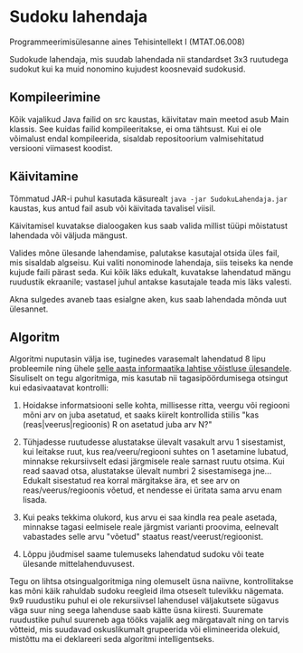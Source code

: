 Sudoku lahendaja
=================

Programmeerimisülesanne aines Tehisintellekt I (MTAT.06.008)

Sudokude lahendaja, mis suudab lahendada nii standardset 3x3 ruutudega sudokut kui ka muid nonomino kujudest koosnevaid sudokusid.

## Kompileerimine

Kõik vajalikud Java failid on src kaustas, käivitatav main meetod asub Main klassis. See kuidas failid kompileeritakse, ei oma tähtsust. Kui ei ole võimalust endal kompileerida, sisaldab repositoorium valmisehitatud versiooni viimasest koodist.

## Käivitamine

Tõmmatud JAR-i puhul kasutada käsurealt ``java -jar SudokuLahendaja.jar`` kaustas, kus antud fail asub või käivitada tavalisel viisil.

Käivitamisel kuvatakse dialoogaken kus saab valida millist tüüpi mõistatust lahendada või väljuda mängust.

Valides mõne ülesande lahendamise, palutakse kasutajal otsida üles fail, mis sisaldab algseisu. Kui valiti nonominode lahendaja, siis teiseks ka nende kujude faili pärast seda. Kui kõik läks edukalt, kuvatakse lahendatud mängu ruudustik ekraanile; vastasel juhul antakse kasutajale teada mis läks valesti.

Akna sulgedes avaneb taas esialgne aken, kus saab lahendada mõnda uut ülesannet.

## Algoritm

Algoritmi nuputasin välja ise, tuginedes varasemalt lahendatud 8 lipu probleemile ning ühele [selle aasta informaatika lahtise võistluse ülesandele](http://eio.ut.ee/uploads/Main/torn.pdf). Sisuliselt on tegu algoritmiga, mis kasutab nii tagasipöördumisega otsingut kui edasivaatavat kontrolli:

1) Hoidakse informatsiooni selle kohta, millisesse ritta, veergu või regiooni mõni arv on juba asetatud, et saaks kiirelt kontrollida stiilis "kas (reas|veerus|regioonis) R on asetatud juba arv N?"

2) Tühjadesse ruutudesse alustatakse ülevalt vasakult arvu 1 sisestamist, kui leitakse ruut, kus rea/veeru/regiooni suhtes on 1 asetamine lubatud, minnakse rekursiivselt edasi järgmisele reale sarnast ruutu otsima. Kui read saavad otsa, alustatakse ülevalt numbri 2 sisestamisega jne... Edukalt sisestatud rea korral märgitakse ära, et see arv on reas/veerus/regioonis võetud, et nendesse ei üritata sama arvu enam lisada.

3) Kui peaks tekkima olukord, kus arvu ei saa kindla rea peale asetada, minnakse tagasi eelmisele reale järgmist varianti proovima, eelnevalt vabastades selle arvu "võetud" staatus reast/veerust/regioonist. 

4) Lõppu jõudmisel saame tulemuseks lahendatud sudoku või teate ülesande mittelahenduvusest.

Tegu on lihtsa otsingualgoritmiga ning olemuselt üsna naiivne, kontrollitakse kas mõni käik rahuldab sudoku reegleid ilma otseselt tulevikku nägemata. 9x9 ruudustiku puhul ei ole rekursiivsel lahendusel väljakutsete sügavus väga suur ning seega lahenduse saab kätte üsna kiiresti. Suuremate ruudustike puhul suureneb aga tööks vajalik aeg märgatavalt ning on tarvis võtteid, mis suudavad oskuslikumalt grupeerida või elimineerida olekuid, mistõttu ma ei deklareeri seda algoritmi intelligentseks.
